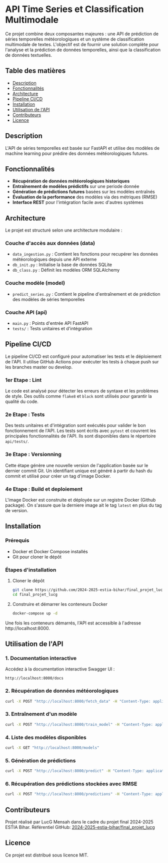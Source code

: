# API Time Series et Classification Multimodale

Ce projet combine deux composantes majeures : une API de prédiction de séries temporelles météorologiques et un système de classification multimodale de textes. L'objectif est de fournir une solution complète pour l'analyse et la prédiction de données temporelles, ainsi que la classification de données textuelles.

## Table des matières

- [Description](#description)
- [Fonctionnalités](#fonctionnalités)
- [Architecture](#architecture)
- [Pipeline CI/CD](#pipeline-cicd)
- [Installation](#installation)
- [Utilisation de l'API](#utilisation-de-lapi)
- [Contributeurs](#contributeurs)
- [Licence](#licence)

## Description

L'API de séries temporelles est basée sur FastAPI et utilise des modèles de machine learning pour prédire des données météorologiques futures.

## Fonctionnalités

- **Récupération de données météorologiques historiques**
- **Entraînement de modèles prédictifs** sur une periode donnée
- **Génération de prédictions futures** basées sur les modèles entraînés
- **Évaluation de la performance** des modèles via des métriques (RMSE)
- **Interface REST** pour l'intégration facile avec d'autres systèmes

## Architecture

Le projet est structuré selon une architecture modulaire :

### Couche d'accès aux données (data)
- `data_ingestion.py` : Contient les fonctions pour recupérer les données météorologiques depuis une API externe
- `db_init.py` : Initialise la base de données SQLite
- `db_class.py` : Définit les modèles ORM SQLAlchemy

### Couche modèle (model)
- `predict_series.py` : Contient le pipeline d'entraînement et de prédiction des modèles de séries temporelles

### Couche API (api)
- `main.py` : Points d'entrée API FastAPI
- `tests/` : Tests unitaires et d'intégration


## Pipeline CI/CD

Le pipeline CI/CD est configuré pour automatiser les tests et le déploiement de l'API. Il utilise GitHub Actions pour exécuter les tests à chaque push sur les branches master ou develop.

### 1er Etape : Lint

Le code est analysé pour détecter les erreurs de syntaxe et les problèmes de style. Des outils comme `flake8` et `black` sont utilisés pour garantir la qualité du code.

### 2e Etape : Tests

Des tests unitaires et d'intégration sont exécutés pour valider le bon fonctionnement de l'API. Les tests sont écrits avec `pytest` et couvrent les principales fonctionnalités de l'API. Ils sont disponibles dans le répertoire `api/tests/`.

### 3e Etape : Versionning

Cette étape génère une nouvelle version de l'application basée sur le dernier commit Git. Un identifiant unique est généré à partir du hash du commit et utilisé pour créer un tag d'image Docker. 

### 4e Etape : Build et deploiement

L'image Docker est construite et déployée sur un registre Docker (Github package). On s'assure que la derniere image ait le tag `latest` en plus du tag de version.

## Installation

### Prérequis
- Docker et Docker Compose installés
- Git pour cloner le dépôt

### Étapes d'installation
1. Cloner le dépôt
   ```bash
   git clone https://github.com/2024-2025-estia-bihar/final_projet_lucg.git
   cd final_projet_lucg
   ```

2. Construire et démarrer les conteneurs Docker
   ```bash
   docker-compose up -d
   ```

Une fois les conteneurs démarrés, l'API est accessible à l'adresse http://localhost:8000.

## Utilisation de l'API

### 1. Documentation interactive
Accédez à la documentation interactive Swagger UI :
```
http://localhost:8000/docs
```

### 2. Récupération de données météorologiques
```bash
curl -X POST "http://localhost:8000/fetch_data" -H "Content-Type: application/json" -d '{"start_date": "2022-01-01", "end_date": "2024-12-31"}'
```

### 3. Entraînement d'un modèle
```bash
curl -X POST "http://localhost:8000/train_model" -H "Content-Type: application/json" -d '{"version": "1.0.0", "start_date": "2025-01-01", "end_date": "2025-01-31"}'
```

### 4. Liste des modèles disponibles
```bash
curl -X GET "http://localhost:8000/models"
```

### 5. Génération de prédictions
```bash
curl -X POST "http://localhost:8000/predict" -H "Content-Type: application/json" -d '{"model_id": 1, "start_date": "2025-01-01", "end_date": "2025-01-31"}'
```

### 6. Récupération des prédictions stockées avec RMSE
```bash
curl -X POST "http://localhost:8000/predictions" -H "Content-Type: application/json" -d '{"model_id": 1, "start_date": "2025-01-01", "end_date": "2025-01-31"}'
```

## Contributeurs

Projet réalisé par LucG Mensah dans le cadre du projet final 2024-2025 ESTIA Bihar.
Référentiel GitHub: [2024-2025-estia-bihar/final_projet_lucg](https://github.com/2024-2025-estia-bihar/final_projet_lucg)

## Licence

Ce projet est distribué sous licence MIT.
